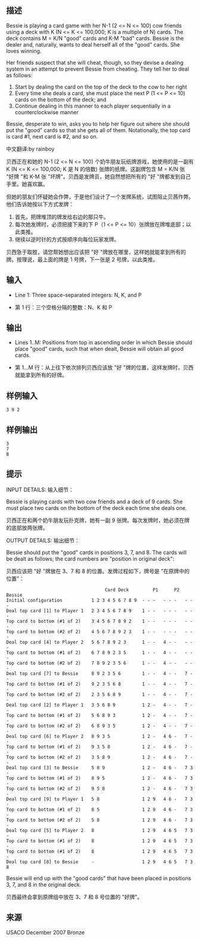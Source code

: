 ## 描述


Bessie is playing a card game with her N-1 (2 <= N <= 100) cow friends using a deck with K (N <= K <= 100,000; K is a multiple of N) cards.  The deck contains M = K/N "good" cards and K-M "bad" cards. Bessie is the dealer and, naturally, wants to deal herself all of the "good" cards. She loves winning.


Her friends suspect that she will cheat, though, so they devise a dealing system in an attempt to prevent Bessie from cheating. They tell her to deal as follows:   

1. Start by dealing the card on the top of the deck to the cow to her right
2. Every time she deals a card, she must place the next P (1 <= P <= 10) cards on the bottom of the deck; and   
3. Continue dealing in this manner to each player sequentially in a counterclockwise manner


Bessie, desperate to win, asks you to help her figure out where she should put the "good" cards so that she gets all of them. Notationally, the top card is card #1, next card is #2, and so on.

中文翻译:by rainboy

贝西正在和她的 N-1 (2 <= N <= 100) 个奶牛朋友玩纸牌游戏，她使用的是一副有 K (N <= K <= 100,000; K 是 N 的倍数) 张牌的纸牌。这副牌包含 M = K/N 张 "好牌 "和 K-M 张 "坏牌"。贝西是发牌员，她自然想把所有的 "好 "牌都发到自己手里。她喜欢赢。

但她的朋友们怀疑她会作弊，于是他们设计了一个发牌系统，试图阻止贝茜作弊。他们告诉她按以下方式发牌：

1. 首先，把牌堆顶的牌发给右边的那只牛。
2. 每次她发牌时，必须把接下来的下 P（1 <= P <= 10）张牌放在牌堆底部；以此类推。
3. 继续以逆时针的方式按顺序向每位玩家发牌。

贝西急于取胜，请您帮她想出应该把 "好 "牌放在哪里，这样她就能拿到所有的牌。按理说，最上面的牌是 1 号牌，下一张是 2 号牌，以此类推。

## 输入


* Line 1: Three space-separated integers: N, K, and P

- 第 1 行：三个空格分隔的整数：N、K 和 P

## 输出


* Lines 1..M: Positions from top in ascending order in which Bessie should place "good" cards, such that when dealt, Bessie will obtain all good cards.

- 第 1...M 行：从上往下依次排列贝西应该放 "好 "牌的位置，这样发牌时，贝西就能拿到所有的好牌。

## 样例输入


```
3 9 2
```


## 样例输出


```
3
7
8
```


## 提示


INPUT DETAILS: 输入细节：

Bessie is playing cards with two cow friends and a deck of 9 cards. She must place two cards on the bottom of the deck each time she deals one.

贝西正在和两个奶牛朋友玩扑克牌，她有一副 9 张牌。每次发牌时，她必须在牌的底部放两张牌。

OUTPUT DETAILS: 输出细节：

Bessie should put the "good" cards in positions 3, 7, and 8. The cards will be dealt as follows; the card numbers are "position in original deck":

贝西应该把 "好 "牌放在 3、7 和 8 的位置。发牌过程如下，牌号是 "在原牌中的位置"：

```
                                     Card Deck         P1      P2    Bessie
Initial configuration           1 2 3 4 5 6 7 8 9  - - -   - - -   - - -
Deal top card [1] to Player 1   2 3 4 5 6 7 8 9    1 - -   - - -   - - -
Top card to bottom (#1 of 2)    3 4 5 6 7 8 9 2    1 - -   - - -   - - -
Top card to bottom (#2 of 2)    4 5 6 7 8 9 2 3    1 - -   - - -   - - -
Deal top card [4] to Player 2   5 6 7 8 9 2 3      1 - -   4 - -   - - -
Top card to bottom (#1 of 2)    6 7 8 9 2 3 5      1 - -   4 - -   - - -
Top card to bottom (#2 of 2)    7 8 9 2 3 5 6      1 - -   4 - -   - - -
Deal top card [7] to Bessie     8 9 2 3 5 6        1 - -   4 - -   7 - -
Top card to bottom (#1 of 2)    9 2 3 5 6 8        1 - -   4 - -   7 - -
Top card to bottom (#2 of 2)    2 3 5 6 8 9        1 - -   4 - -   7 - -
Deal top card [2] to Player 1   3 5 6 8 9          1 2 -   4 - -   7 - -
Top card to bottom (#1 of 2)    5 6 8 9 3          1 2 -   4 - -   7 - -
Top card to bottom (#2 of 2)    6 8 9 3 5          1 2 -   4 - -   7 - -
Deal top card [6] to Player 2   8 9 3 5            1 2 -   4 6 -   7 - -
Top card to bottom (#1 of 2)    9 3 5 8            1 2 -   4 6 -   7 - -
Top card to bottom (#2 of 2)    3 5 8 9            1 2 -   4 6 -   7 - -
Deal top card [3] to Bessie     5 8 9              1 2 -   4 6 -   7 3 -
Top card to bottom (#1 of 2)    8 9 5              1 2 -   4 6 -   7 3 -
Top card to bottom (#2 of 2)    9 5 8              1 2 -   4 6 -   7 3 -
Deal top card [9] to Player 1   5 8                1 2 9   4 6 -   7 3 -
Top card to bottom (#1 of 2)    8 5                1 2 9   4 6 -   7 3 -
Top card to bottom (#2 of 2)    5 8                1 2 9   4 6 -   7 3 -
Deal top card [5] to Player 2   8                  1 2 9   4 6 5   7 3 -
Top card to bottom (#1 of 2)    8                  1 2 9   4 6 5   7 3 -
Top card to bottom (#1 of 2)    8                  1 2 9   4 6 5   7 3 -
Deal top card [8] to Bessie     -                  1 2 9   4 6 5   7 3 8
```

Bessie will end up with the "good cards" that have been placed in positions 3, 7, and 8 in the original deck.

贝西最终会拿到原牌组中放在 3、7 和 8 号位置的 "好牌"。


## 来源


USACO December 2007 Bronze

